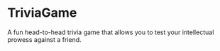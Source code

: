 # TriviaGame
A fun head-to-head trivia game that allows you to test your intellectual prowess against a friend.
